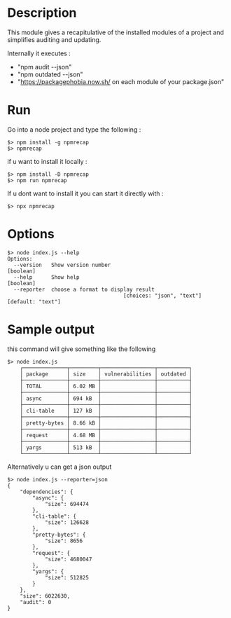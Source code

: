 # Description

This module gives a recapitulative of the installed modules of a project and simplifies auditing and updating.

Internally it executes :
- "npm audit --json"
- "npm outdated --json"
- "https://packagephobia.now.sh/ on each module of your package.json"


# Run

Go into a node project and type the following :

	$> npm install -g npmrecap
	$> npmrecap

if u want to install it locally :

	$> npm install -D npmrecap
	$> npm run npmrecap

If u dont want to install it you can start it directly with :

	$> npx npmrecap

# Options

	$> node index.js --help
	Options:
	  --version   Show version number                                      [boolean]
	  --help      Show help                                                [boolean]
	  --reporter  choose a format to display result
	                                     [choices: "json", "text"] [default: "text"]

# Sample output

this command will give something like the following

	$> node index.js
		┌──────────────┬─────────┬─────────────────┬──────────┐
		│ package      │ size    │ vulnerabilities │ outdated │
		├──────────────┼─────────┼─────────────────┼──────────┤
		│ TOTAL        │ 6.02 MB │                 │          │
		├──────────────┼─────────┼─────────────────┼──────────┤
		│ async        │ 694 kB  │                 │          │
		├──────────────┼─────────┼─────────────────┼──────────┤
		│ cli-table    │ 127 kB  │                 │          │
		├──────────────┼─────────┼─────────────────┼──────────┤
		│ pretty-bytes │ 8.66 kB │                 │          │
		├──────────────┼─────────┼─────────────────┼──────────┤
		│ request      │ 4.68 MB │                 │          │
		├──────────────┼─────────┼─────────────────┼──────────┤
		│ yargs        │ 513 kB  │                 │          │
		└──────────────┴─────────┴─────────────────┴──────────┘


Alternatively u can get a json output

	$> node index.js --reporter=json
	{
	    "dependencies": {
	        "async": {
	            "size": 694474
	        },
	        "cli-table": {
	            "size": 126628
	        },
	        "pretty-bytes": {
	            "size": 8656
	        },
	        "request": {
	            "size": 4680047
	        },
	        "yargs": {
	            "size": 512825
	        }
	    },
	    "size": 6022630,
	    "audit": 0
	}
	

